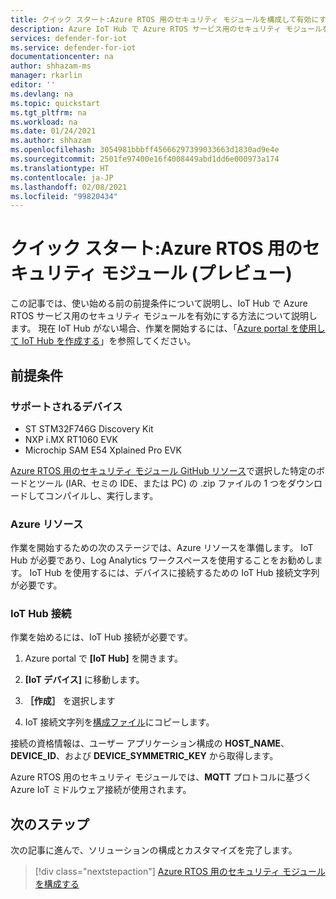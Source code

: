 ```yaml
---
title: クイック スタート:Azure RTOS 用のセキュリティ モジュールを構成して有効にする
description: Azure IoT Hub で Azure RTOS サービス用のセキュリティ モジュールをオンボードし、有効にする方法について説明します。
services: defender-for-iot
ms.service: defender-for-iot
documentationcenter: na
author: shhazam-ms
manager: rkarlin
editor: ''
ms.devlang: na
ms.topic: quickstart
ms.tgt_pltfrm: na
ms.workload: na
ms.date: 01/24/2021
ms.author: shhazam
ms.openlocfilehash: 3054981bbbff45666297399033663d1830ad9e4e
ms.sourcegitcommit: 2501fe97400e16f4008449abd1dd6e000973a174
ms.translationtype: HT
ms.contentlocale: ja-JP
ms.lasthandoff: 02/08/2021
ms.locfileid: "99820434"
---
```

# <a name="quickstart-security-module-for-azure-rtos-preview"></a>クイック スタート:Azure RTOS 用のセキュリティ モジュール (プレビュー)

この記事では、使い始める前の前提条件について説明し、IoT Hub で Azure RTOS サービス用のセキュリティ モジュールを有効にする方法について説明します。 現在 IoT Hub がない場合、作業を開始するには、「[Azure portal を使用して IoT Hub を作成する](../iot-hub/iot-hub-create-through-portal.md)」を参照してください。

## <a name="prerequisites"></a>前提条件 

### <a name="supported-devices"></a>サポートされるデバイス

- ST STM32F746G Discovery Kit
- NXP i.MX RT1060 EVK
- Microchip SAM E54 Xplained Pro EVK

[Azure RTOS 用のセキュリティ モジュール GitHub リソース](https://github.com/azure-rtos/azure-iot-preview/releases)で選択した特定のボードとツール (IAR、セミの IDE、または PC) の .zip ファイルの 1 つをダウンロードしてコンパイルし、実行します。

### <a name="azure-resources"></a>Azure リソース

作業を開始するための次のステージでは、Azure リソースを準備します。 IoT Hub が必要であり、Log Analytics ワークスペースを使用することをお勧めします。 IoT Hub を使用するには、デバイスに接続するための IoT Hub 接続文字列が必要です。 
  
### <a name="iot-hub-connection"></a>IoT Hub 接続

作業を始めるには、IoT Hub 接続が必要です。 

1. Azure portal で **[IoT Hub]** を開きます。

1. **[IoT デバイス]** に移動します。

1. **［作成］** を選択します

1. IoT 接続文字列を[構成ファイル](how-to-azure-rtos-security-module.md)にコピーします。

接続の資格情報は、ユーザー アプリケーション構成の **HOST_NAME**、**DEVICE_ID**、および **DEVICE_SYMMETRIC_KEY** から取得します。

Azure RTOS 用のセキュリティ モジュールでは、**MQTT** プロトコルに基づく Azure IoT ミドルウェア接続が使用されます。

## <a name="next-steps"></a>次のステップ

次の記事に進んで、ソリューションの構成とカスタマイズを完了します。

> [!div class="nextstepaction"]
> [Azure RTOS 用のセキュリティ モジュールを構成する](how-to-azure-rtos-security-module.md)